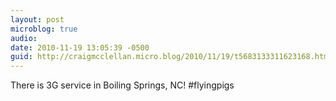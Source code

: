```yaml
---
layout: post
microblog: true
audio: 
date: 2010-11-19 13:05:39 -0500
guid: http://craigmcclellan.micro.blog/2010/11/19/t5683133311623168.html
---
```

There is 3G service in Boiling Springs, NC! #flyingpigs
